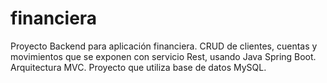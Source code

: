 # financiera
Proyecto Backend para aplicación financiera.
CRUD de clientes, cuentas y movimientos que se exponen con servicio Rest, usando Java Spring Boot.
Arquitectura MVC.
Proyecto que utiliza base de datos MySQL.
